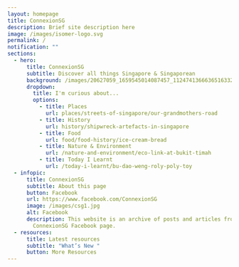 ```yaml
---
layout: homepage
title: ConnexionSG
description: Brief site description here
image: /images/isomer-logo.svg
permalink: /
notification: ""
sections:
  - hero:
      title: ConnexionSG
      subtitle: Discover all things Singapore & Singaporean
      background: /images/20627059_1659545014087457_1124741366636516332_o.jpg
      dropdown:
        title: I'm curious about...
        options:
          - title: Places
            url: places/streets-of-singapore/our-grandmothers-road
          - title: History
            url: history/shipwreck-artefacts-in-singapore
          - title: Food
            url: food/food-history/ice-cream-bread
          - title: Nature & Environment
            url: /nature-and-environment/eco-link-at-bukit-timah
          - title: Today I Learnt
            url: /today-i-learnt/bu-dao-weng-roly-poly-toy
  - infopic:
      title: ConnexionSG
      subtitle: About this page
      button: Facebook
      url: https://www.facebook.com/ConnexionSG
      image: /images/csg1.jpg
      alt: Facebook
      description: This website is an archive of posts and articles from the
        ConnexionSG Facebook page.
  - resources:
      title: Latest resources
      subtitle: "What’s New "
      button: More Resources
---
```

